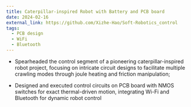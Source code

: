 ```yaml
---
title: Caterpillar-inspired Robot with Battery and PCB board
date: 2024-02-16
external_link: https://github.com/Xizhe-Hao/Soft-Robotics_control
tags:
  - PCB design
  - WiFi
  - Bluetooth
---
```


- Spearheaded the control segment of a pioneering caterpillar-inspired robot project, focusing on intricate circuit designs to facilitate multiple crawling modes through joule heating and friction manipulation;

- Designed and executed control circuits on PCB board with NMOS switches for exact thermal-driven motion, integrating Wi-Fi and Bluetooth for dynamic robot control 

<!--more-->
